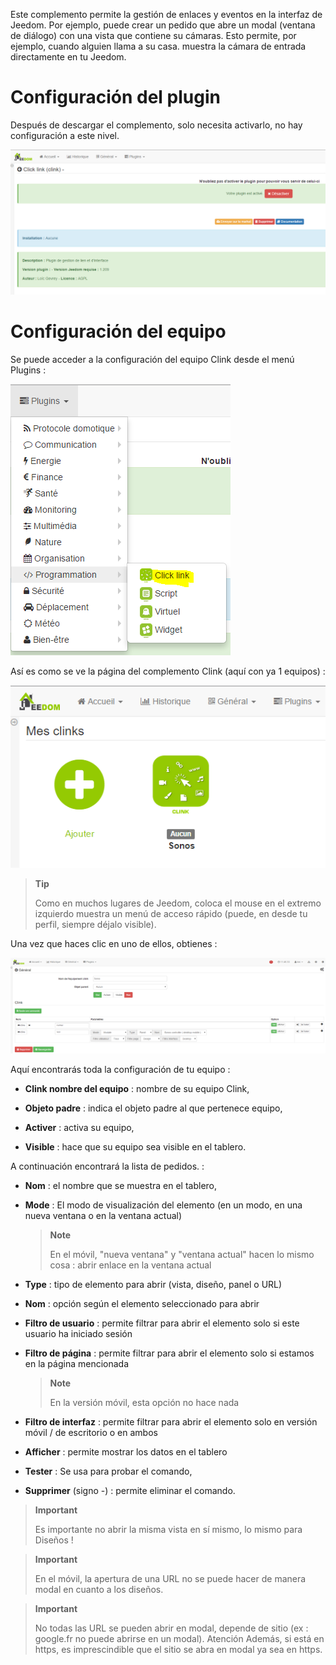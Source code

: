 Este complemento permite la gestión de enlaces y eventos en la interfaz de
Jeedom. Por ejemplo, puede crear un pedido que
abre un modal (ventana de diálogo) con una vista que contiene su
cámaras. Esto permite, por ejemplo, cuando alguien llama a su casa.
muestra la cámara de entrada directamente en tu Jeedom.

Configuración del plugin 
=======================

Después de descargar el complemento, solo necesita activarlo,
no hay configuración a este nivel.

![clink1](../images/clink1.PNG)

Configuración del equipo 
=============================

Se puede acceder a la configuración del equipo Clink desde el menú
Plugins :

![clink2](../images/clink2.PNG)

Así es como se ve la página del complemento Clink (aquí con ya 1
equipos) :

![clink3](../images/clink3.PNG)

> **Tip**
>
> Como en muchos lugares de Jeedom, coloca el mouse en el extremo izquierdo
> muestra un menú de acceso rápido (puede, en
> desde tu perfil, siempre déjalo visible).

Una vez que haces clic en uno de ellos, obtienes :

![clink4](../images/clink4.PNG)

Aquí encontrarás toda la configuración de tu equipo :

-   **Clink nombre del equipo** : nombre de su equipo Clink,

-   **Objeto padre** : indica el objeto padre al que pertenece
    equipo,

-   **Activer** : activa su equipo,

-   **Visible** : hace que su equipo sea visible en el tablero.

A continuación encontrará la lista de pedidos. :

-   **Nom** : el nombre que se muestra en el tablero,

-   **Mode** : El modo de visualización del elemento (en un modo, en
    una nueva ventana o en la ventana actual)

    > **Note**
    >
    > En el móvil, &quot;nueva ventana&quot; y &quot;ventana actual&quot; hacen lo mismo
    > cosa : abrir enlace en la ventana actual

-   **Type** : tipo de elemento para abrir (vista, diseño, panel o URL)

-   **Nom** : opción según el elemento seleccionado para abrir

-   **Filtro de usuario** : permite filtrar para abrir el elemento
    solo si este usuario ha iniciado sesión

-   **Filtro de página** : permite filtrar para abrir el elemento solo si
    estamos en la página mencionada

    > **Note**
    >
    > En la versión móvil, esta opción no hace nada

-   **Filtro de interfaz** : permite filtrar para abrir el elemento
    solo en versión móvil / de escritorio o en ambos

-   **Afficher** : permite mostrar los datos en el tablero

-   **Tester** : Se usa para probar el comando,

-   **Supprimer** (signo -) : permite eliminar el comando.

> **Important**
>
> Es importante no abrir la misma vista en sí mismo, lo mismo para
> Diseños !

> **Important**
>
> En el móvil, la apertura de una URL no se puede hacer de manera modal
> en cuanto a los diseños.

> **Important**
>
> No todas las URL se pueden abrir en modal, depende de
> sitio (ex : google.fr no puede abrirse en un modal). Atención
> Además, si está en https, es imprescindible que el sitio se abra
> en modal ya sea en https.
